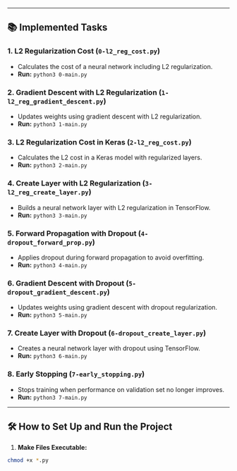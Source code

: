 
---

## 📚 Implemented Tasks

### 1. **L2 Regularization Cost (`0-l2_reg_cost.py`)**
- Calculates the cost of a neural network including L2 regularization.
- **Run:** `python3 0-main.py`

### 2. **Gradient Descent with L2 Regularization (`1-l2_reg_gradient_descent.py`)**
- Updates weights using gradient descent with L2 regularization.
- **Run:** `python3 1-main.py`

### 3. **L2 Regularization Cost in Keras (`2-l2_reg_cost.py`)**
- Calculates the L2 cost in a Keras model with regularized layers.
- **Run:** `python3 2-main.py`

### 4. **Create Layer with L2 Regularization (`3-l2_reg_create_layer.py`)**
- Builds a neural network layer with L2 regularization in TensorFlow.
- **Run:** `python3 3-main.py`

### 5. **Forward Propagation with Dropout (`4-dropout_forward_prop.py`)**
- Applies dropout during forward propagation to avoid overfitting.
- **Run:** `python3 4-main.py`

### 6. **Gradient Descent with Dropout (`5-dropout_gradient_descent.py`)**
- Updates weights using gradient descent with dropout regularization.
- **Run:** `python3 5-main.py`

### 7. **Create Layer with Dropout (`6-dropout_create_layer.py`)**
- Creates a neural network layer with dropout using TensorFlow.
- **Run:** `python3 6-main.py`

### 8. **Early Stopping (`7-early_stopping.py`)**
- Stops training when performance on validation set no longer improves.
- **Run:** `python3 7-main.py`

---

## 🛠️ How to Set Up and Run the Project

1. **Make Files Executable:**
```sh
chmod +x *.py

